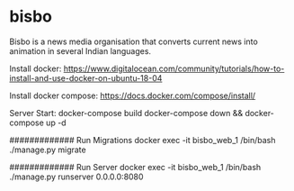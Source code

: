 # bisbo
Bisbo is a news media organisation that converts current news into animation in several Indian languages.

Install docker:
https://www.digitalocean.com/community/tutorials/how-to-install-and-use-docker-on-ubuntu-18-04

Install docker compose:
https://docs.docker.com/compose/install/


Server Start:
docker-compose build
docker-compose down && docker-compose up -d

############# Run Migrations
docker exec -it bisbo_web_1 /bin/bash
./manage.py migrate

############# Run Server
docker exec -it bisbo_web_1 /bin/bash
./manage.py runserver 0.0.0.0:8080
